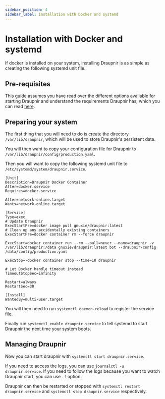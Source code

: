 ```yaml
---
sidebar_position: 4
sidebar_label: Installation with Docker and systemd
---
```


# Installation with Docker and systemd

If docker is installed on your system, installing Draupnir is as
simple as creating the following systemd unit file.

## Pre-requisites

This guide assumes you have read over the different options available
for starting Draupnir and understand the requirements Draupnir
has, which you can read [here](./starting_draupnir).

## Preparing your system

The first thing that you will need to do is create the directory
`/var/lib/draupnir`, which will be used to store Draupnir's
persistent data.

You will then want to copy your configuration file for Draupnir to
`/var/lib/draupnir/config/production.yaml`.

Then you will want to copy the following systemd unit file to
`/etc/systemd/system/draupnir.service`.

```
[Unit]
Description=Draupnir Docker Container
After=docker.service
Requires=docker.service

After=network-online.target
Wants=network-online.target

[Service]
Type=exec
# Update Draupnir
ExecStartPre=docker image pull gnuxie/draupnir:latest
# Clean up any accidentally existing containers
ExecStartPre=docker container rm --force draupnir

ExecStart=docker container run --rm --pull=never --name=draupnir -v /var/lib/draupnir:/data gnuxie/draupnir:latest bot --draupnir-config /data/config/production.yaml

ExecStop=-docker container stop --time=10 draupnir

# Let Docker handle timeout instead
TimeoutStopSec=infinity

Restart=always
RestartSec=30

[Install]
WantedBy=multi-user.target
```

You will then need to run `systemctl daemon-reload` to register the
service file.

Finally run `systemctl enable draupnir.service` to tell systemd to
start Draupnir the next time your system boots.

## Managing Draupnir

Now you can start draupnir with `systemctl start draupnir.service`.

If you need to access the logs, you can use
`journalctl -u draupnir.service`. If you need to follow the logs
because you want to watch Draupnir start, you can use `-f` option.

Draupnir can then be restarted or stopped with `systemctl restart
draupnir.service` and `systemctl stop draupnir.service` respectively.
